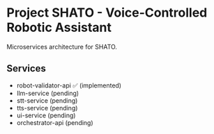 # Project SHATO - Voice-Controlled Robotic Assistant

Microservices architecture for SHATO.

## Services
- 
  robot-validator-api ✅ (implemented)
- llm-service (pending)
- stt-service (pending)
- tts-service (pending)
- ui-service (pending)
- 
  orchestrator-api (pending)
